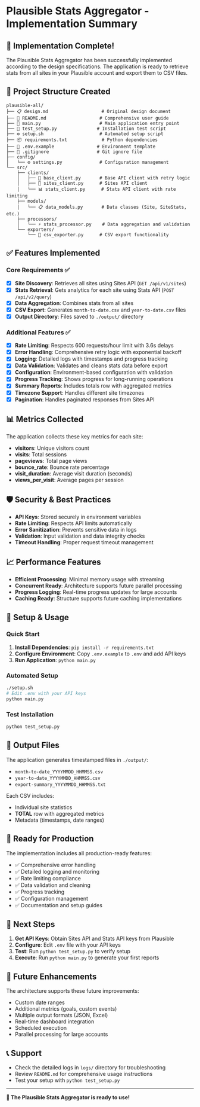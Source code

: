 # Plausible Stats Aggregator - Implementation Summary

## 🎉 Implementation Complete!

The Plausible Stats Aggregator has been successfully implemented according to the design specifications. The application is ready to retrieve stats from all sites in your Plausible account and export them to CSV files.

## 📁 Project Structure Created

```
plausible-all/
├── 📋 design.md                    # Original design document
├── 📖 README.md                    # Comprehensive user guide
├── 🚀 main.py                      # Main application entry point
├── 🧪 test_setup.py               # Installation test script
├── ⚙️ setup.sh                     # Automated setup script
├── 📦 requirements.txt             # Python dependencies
├── 🔧 .env.example                # Environment template
├── 🙈 .gitignore                  # Git ignore file
├── config/
│   └── ⚙️ settings.py              # Configuration management
└── src/
    ├── clients/
    │   ├── 🔗 base_client.py       # Base API client with retry logic
    │   ├── 🏢 sites_client.py      # Sites API client
    │   └── 📊 stats_client.py      # Stats API client with rate limiting
    ├── models/
    │   └── 📋 data_models.py       # Data classes (Site, SiteStats, etc.)
    ├── processors/
    │   └── ⚡ stats_processor.py    # Data aggregation and validation
    └── exporters/
        └── 📄 csv_exporter.py      # CSV export functionality
```

## ✅ Features Implemented

### Core Requirements ✅
- [x] **Site Discovery**: Retrieves all sites using Sites API (`GET /api/v1/sites`)
- [x] **Stats Retrieval**: Gets analytics for each site using Stats API (`POST /api/v2/query`)
- [x] **Data Aggregation**: Combines stats from all sites
- [x] **CSV Export**: Generates `month-to-date.csv` and `year-to-date.csv` files
- [x] **Output Directory**: Files saved to `./output/` directory

### Additional Features ✅
- [x] **Rate Limiting**: Respects 600 requests/hour limit with 3.6s delays
- [x] **Error Handling**: Comprehensive retry logic with exponential backoff
- [x] **Logging**: Detailed logs with timestamps and progress tracking
- [x] **Data Validation**: Validates and cleans stats data before export
- [x] **Configuration**: Environment-based configuration with validation
- [x] **Progress Tracking**: Shows progress for long-running operations
- [x] **Summary Reports**: Includes totals row with aggregated metrics
- [x] **Timezone Support**: Handles different site timezones
- [x] **Pagination**: Handles paginated responses from Sites API

## 📊 Metrics Collected

The application collects these key metrics for each site:
- **visitors**: Unique visitors count
- **visits**: Total sessions
- **pageviews**: Total page views
- **bounce_rate**: Bounce rate percentage
- **visit_duration**: Average visit duration (seconds)
- **views_per_visit**: Average pages per session

## 🛡️ Security & Best Practices

- **API Keys**: Stored securely in environment variables
- **Rate Limiting**: Respects API limits automatically
- **Error Sanitization**: Prevents sensitive data in logs
- **Validation**: Input validation and data integrity checks
- **Timeout Handling**: Proper request timeout management

## 📈 Performance Features

- **Efficient Processing**: Minimal memory usage with streaming
- **Concurrent Ready**: Architecture supports future parallel processing
- **Progress Logging**: Real-time progress updates for large accounts
- **Caching Ready**: Structure supports future caching implementations

## 🔧 Setup & Usage

### Quick Start
1. **Install Dependencies**: `pip install -r requirements.txt`
2. **Configure Environment**: Copy `.env.example` to `.env` and add API keys
3. **Run Application**: `python main.py`

### Automated Setup
```bash
./setup.sh
# Edit .env with your API keys
python main.py
```

### Test Installation
```bash
python test_setup.py
```

## 📄 Output Files

The application generates timestamped files in `./output/`:
- `month-to-date_YYYYMMDD_HHMMSS.csv`
- `year-to-date_YYYYMMDD_HHMMSS.csv`
- `export-summary_YYYYMMDD_HHMMSS.txt`

Each CSV includes:
- Individual site statistics
- **TOTAL** row with aggregated metrics
- Metadata (timestamps, date ranges)

## 🚀 Ready for Production

The implementation includes all production-ready features:
- ✅ Comprehensive error handling
- ✅ Detailed logging and monitoring
- ✅ Rate limiting compliance
- ✅ Data validation and cleaning
- ✅ Progress tracking
- ✅ Configuration management
- ✅ Documentation and setup guides

## 🎯 Next Steps

1. **Get API Keys**: Obtain Sites API and Stats API keys from Plausible
2. **Configure**: Edit `.env` file with your API keys
3. **Test**: Run `python test_setup.py` to verify setup
4. **Execute**: Run `python main.py` to generate your first reports

## 🔮 Future Enhancements

The architecture supports these future improvements:
- Custom date ranges
- Additional metrics (goals, custom events)
- Multiple output formats (JSON, Excel)
- Real-time dashboard integration
- Scheduled execution
- Parallel processing for large accounts

## 📞 Support

- Check the detailed logs in `logs/` directory for troubleshooting
- Review `README.md` for comprehensive usage instructions
- Test your setup with `python test_setup.py`

---

**🎉 The Plausible Stats Aggregator is ready to use!**
